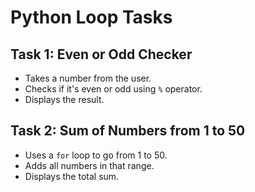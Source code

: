 # Python Loop Tasks

## Task 1: Even or Odd Checker
- Takes a number from the user.
- Checks if it's even or odd using `%` operator.
- Displays the result.

## Task 2: Sum of Numbers from 1 to 50
- Uses a `for` loop to go from 1 to 50.
- Adds all numbers in that range.
- Displays the total sum.
